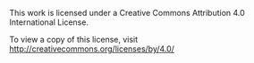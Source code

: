 This work is licensed under a Creative Commons Attribution 4.0 International License.

To view a copy of this license, visit http://creativecommons.org/licenses/by/4.0/